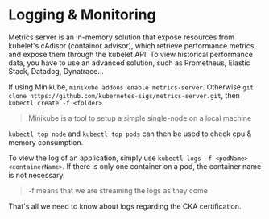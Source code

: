 # Logging & Monitoring

Metrics server is an in-memory solution that expose resources from kubelet's cAdisor (containor advisor), which retrieve performance metrics, and expose them through the kubelet API. To view historical performance data, you have to use an advanced solution, such as Prometheus, Elastic Stack, Datadog, Dynatrace...

If using Minikube, ```minikube addons enable metrics-server```. Otherwise ```git clone https://github.com/kubernetes-sigs/metrics-server.git```, then ```kubectl create -f <folder>```

> Minikube is a tool to setup a simple single-node on a local machine

```kubectl top node``` and ```kubectl top pods``` can then be used to check cpu & memory consumption.

To view the log of an application, simply use ```kubectl logs -f <podName> <containerName>```. If there is only one container on a pod, the container name is not necessary.

> -f means that we are streaming the logs as they come

That's all we need to know about logs regarding the CKA certification.
